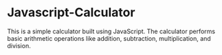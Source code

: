 # Javascript-Calculator
This is a simple calculator built using JavaScript. The calculator performs basic arithmetic operations like addition, subtraction, multiplication, and division.
